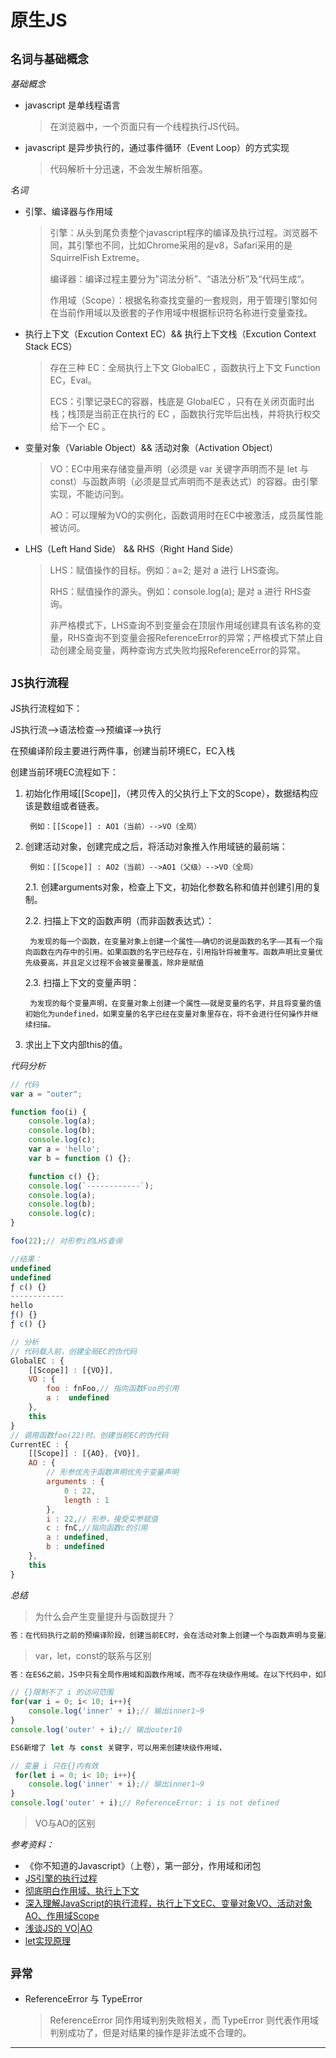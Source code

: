# **原生JS**

## `名词与基础概念`

*基础概念*
- javascript 是单线程语言
    > 在浏览器中，一个页面只有一个线程执行JS代码。

- javascript 是异步执行的，通过事件循环（Event Loop）的方式实现
    > 代码解析十分迅速，不会发生解析阻塞。

*名词*
- 引擎、编译器与作用域
    > 引擎：从头到尾负责整个javascript程序的编译及执行过程。浏览器不同，其引擎也不同，比如Chrome采用的是v8，Safari采用的是SquirrelFish Extreme。
    > 
    > 编译器：编译过程主要分为”词法分析”、“语法分析”及“代码生成“。
    >
    > 作用域（Scope）：根据名称查找变量的一套规则，用于管理引擎如何在当前作用域以及嵌套的子作用域中根据标识符名称进行变量查找。

- 执行上下文（Excution Context EC）&& 执行上下文栈（Excution Context Stack ECS）
    > 存在三种 EC：全局执行上下文  GlobalEC ，函数执行上下文  Function EC，Eval。
    > 
    > ECS：引擎记录EC的容器，栈底是 GlobalEC ，只有在关闭页面时出栈；栈顶是当前正在执行的 EC ，函数执行完毕后出栈，并将执行权交给下一个 EC 。

- 变量对象（Variable Object）&& 活动对象（Activation Object）
    > VO：EC中用来存储变量声明（必须是 var 关键字声明而不是 let 与 const）与函数声明（必须是显式声明而不是表达式）的容器。由引擎实现，不能访问到。
    > 
    > AO：可以理解为VO的实例化，函数调用时在EC中被激活，成员属性能被访问。

- LHS（Left Hand Side） && RHS（Right Hand Side）
    > LHS：赋值操作的目标。例如：a=2; 是对 a 进行 LHS查询。
    > 
    > RHS：赋值操作的源头。例如：console.log(a); 是对 a 进行 RHS查询。
    >
    > 非严格模式下，LHS查询不到变量会在顶层作用域创建具有该名称的变量，RHS查询不到变量会报ReferenceError的异常；严格模式下禁止自动创建全局变量，两种查询方式失败均报ReferenceError的异常。

## `JS执行流程`

JS执行流程如下：

JS执行流-->语法检查-->预编译-->执行

在预编译阶段主要进行两件事，创建当前环境EC，EC入栈

创建当前环境EC流程如下：

1. 初始化作用域[[Scope]]，（拷贝传入的父执行上下文的Scope），数据结构应该是数组或者链表。
 
        例如：[[Scope]] : AO1（当前）-->VO（全局）

2. 创建活动对象，创建完成之后，将活动对象推入作用域链的最前端：

        例如：[[Scope]] : AO2（当前）-->AO1（父级）-->VO（全局）

   2.1. 创建arguments对象，检查上下文，初始化参数名称和值并创建引用的复制。

    2.2. 扫描上下文的函数声明（而非函数表达式）：

        为发现的每一个函数，在变量对象上创建一个属性——确切的说是函数的名字——其有一个指向函数在内存中的引用。如果函数的名字已经存在，引用指针将被重写。函数声明比变量优先级要高，并且定义过程不会被变量覆盖，除非是赋值

    2.3. 扫描上下文的变量声明：

        为发现的每个变量声明，在变量对象上创建一个属性——就是变量的名字，并且将变量的值初始化为undefined，如果变量的名字已经在变量对象里存在，将不会进行任何操作并继续扫描。

3. 求出上下文内部this的值。

*代码分析*
```javascript
// 代码
var a = "outer";

function foo(i) {
    console.log(a);
    console.log(b);
    console.log(c);
    var a = 'hello';
    var b = function () {};

    function c() {};
    console.log(`------------`);
    console.log(a);
    console.log(b);
    console.log(c);
}

foo(22);// 对形参i的LHS查询

//结果：
undefined
undefined
ƒ c() {}
------------
hello
ƒ() {}
ƒ c() {}

// 分析
// 代码载入前，创建全局EC的伪代码
GlobalEC : {
    [[Scope]] : [{VO}],
    VO : {
        foo : fnFoo,// 指向函数Foo的引用
        a :  undefined
    },
    this
}
// 调用函数foo(22)时，创建当前EC的伪代码
CurrentEC : {
    [[Scope]] : [{AO}, {VO}],
    AO : {
        // 形参优先于函数声明优先于变量声明
        arguments : {
            0 : 22,
            length : 1
        },
        i : 22,// 形参，接受实参赋值
        c : fnC,//指向函数c的引用
        a : undefined,
        b : undefined
    },
    this
}
```

*总结*
> 为什么会产生变量提升与函数提升？

 ```javascript
 答：在代码执行之前的预编译阶段，创建当前EC时，会在活动对象上创建一个与函数声明与变量声明对应的属性，然后将活动对象推入作用域链。在查询变量时，是通过作用域链进行RHS查询。所以会查询到作用域链上已经定义的函数与变量。
 ```

> var，let，const的联系与区别

 ```javascript
 答：在ES6之前，JS中只有全局作用域和函数作用域，而不存在块级作用域。在以下代码中，如果只希望在for循环内部使用变量 i 是做不到的。

// {}限制不了 i 的访问范围
 for(var i = 0; i< 10; i++){ 
     console.log('inner' + i);// 输出inner1~9
 }
 console.log('outer' + i);// 输出outer10

 ES6新增了 let 与 const 关键字，可以用来创建块级作用域，

// 变量 i 只在{}内有效
  for(let i = 0; i< 10; i++){ 
     console.log('inner' + i);// 输出inner1~9
 }
 console.log('outer' + i);// ReferenceError: i is not defined
 ```

> VO与AO的区别

*参考资料：*

- 《你不知道的Javascript》（上卷），第一部分，作用域和闭包
- [JS引擎的执行过程](https://heyingye.github.io/2018/03/19/js%E5%BC%95%E6%93%8E%E7%9A%84%E6%89%A7%E8%A1%8C%E8%BF%87%E7%A8%8B%EF%BC%88%E4%B8%80%EF%BC%89/)
- [彻底明白作用域、执行上下文](https://segmentfault.com/a/1190000013915935)
- [深入理解JavaScript的执行流程，执行上下文EC、变量对象VO、活动对象AO、作用域Scope](https://blog.csdn.net/yangxinxiang84/article/details/113051811?utm_medium=distribute.pc_relevant.none-task-blog-BlogCommendFromMachineLearnPai2-1.control&dist_request_id=1328641.10297.16155372256670345&depth_1-utm_source=distribute.pc_relevant.none-task-blog-BlogCommendFromMachineLearnPai2-1.control)
- [浅谈JS的 VO|AO](https://blog.csdn.net/Ancecis/article/details/104382441)
- [let实现原理]()


## `异常`

- ReferenceError 与 TypeError
    > ReferenceError 同作用域判别失败相关，而 TypeError 则代表作用域判别成功了，但是对结果的操作是非法或不合理的。

---
